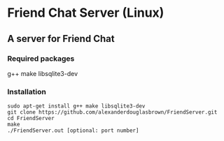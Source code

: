 # Friend Chat Server (Linux)
## A server for Friend Chat

### Required packages

g++ make libsqlite3-dev

### Installation
~~~
sudo apt-get install g++ make libsqlite3-dev
git clone https://github.com/alexanderdouglasbrown/FriendServer.git
cd FriendServer
make
./FriendServer.out [optional: port number]
~~~
